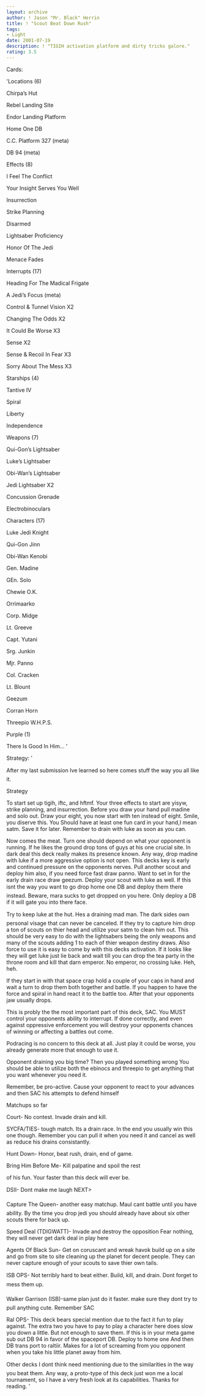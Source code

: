 ```yaml
---
layout: archive
author: ! Jason "Mr. Black" Herrin
title: ! "Scout Beat Down Rush"
tags:
- Light
date: 2001-07-19
description: ! "TIGIH activation platform and dirty tricks galore."
rating: 3.5
---
```

Cards: 

'Locations (6)

Chirpa’s Hut

Rebel Landing Site

Endor Landing Platform

Home One DB

C.C. Platform 327 (meta)

DB 94 (meta)


Effects (8)

I Feel The Conflict

Your Insight Serves You Well

Insurrection

Strike Planning

Disarmed

Lightsaber Proficiency

Honor Of The Jedi

Menace Fades


Interrupts (17)

Heading For The Madical Frigate

A Jedi’s Focus (meta)

Control & Tunnel Vision X2

Changing The Odds X2

It Could Be Worse X3

Sense X2

Sense & Recoil In Fear X3

Sorry About The Mess X3


Starships (4)

Tantive IV

Spiral

Liberty

Independence


Weapons (7)

Qui-Gon’s Lightsaber

Luke’s Lightsaber

Obi-Wan’s Lightsaber

Jedi Lightsaber X2

Concussion Grenade

Electrobinoculars


Characters (17)

Luke Jedi Knight

Qui-Gon Jinn

Obi-Wan Kenobi

Gen. Madine

GEn. Solo

Chewie O.K.

Orrimaarko

Corp. Midge

Lt. Greeve

Capt. Yutani

Srg. Junkin

Mjr. Panno

Col. Cracken

Lt. Blount

Geezum

Corran Horn

Threepio W.H.P.S.


Purple (1)

There Is Good In Him... '

Strategy: '

After my last submission Ive learned so here comes stuff the way you all like it.


Strategy


To start set up tigih, iftc, and hftmf. Your three effects to start are yisyw, strike planning, and insurrection. Before you draw your hand pull madine and solo out. Draw your eight, you now start with ten instead of eight. Smile, you diserve this. You Should have at least one fun card in your hand,I mean satm. Save it for later. Remember to drain with luke as soon as you can.


Now comes the meat. Turn one should depend on what your opponent is running. If he likes the ground drop tons of guys at his one crucial site. In dark deal this deck really makes its presence known. Any way, drop madine with luke if a more aggressive option is not open. This decks key is early and continued pressure on the opponents nerves. Pull another scout and deploy him also, if you need force fast draw panno. Want to set in for  the early drain race draw geezum. Deploy your scout with luke as well. If this isnt the way you want to go drop home one DB and deploy them there instead. Beware, mara sucks to get dropped on you here. Only deploy a DB if it will gate you into there face.


Try to keep luke at the hut. Hes a draining mad man. The dark sides own personal visage that can never be canceled. If they try to capture him drop a ton of scouts on thier head and utilize your satm to clean him out. This should be very easy to do with the lightsabers being the only weapons and many of the scouts adding 1 to each of thier weapon destiny draws. Also force to use it is easy to come by with this decks activation.  If it looks like they will get luke just lie back and wait till you can drop the tea party in the throne room and kill that darn emperor. No emperor, no crossing luke. Heh, heh.


If they start in with that space crap hold a couple of your caps in hand and wait a turn to drop them both together and battle. If you happen to have the force and spiral in hand react it to the battle too. After that your opponents jaw usually drops. 


This is probly the the most important part of this deck, SAC. You MUST control your opponents ability to interrupt. If done correctly, and even against oppressive enforcement you will destroy your opponents chances of winning or affecting a battles out come. 


Podracing is no concern to this deck at all. Just play it could be worse, you already generate more that enough to use it. 


Opponent draining you big time? Then you played something wrong You should be able to utilize both the ebinocs and threepio to get anything that you want whenever you need it.


Remember, be pro-active. Cause your opponent to react to your advances and then SAC his attempts to defend himself


Matchups so far


Court- No contest. Invade drain and kill.


SYCFA/TIES- tough match. Its a drain race. In the end you usually win this one though. Remember you can pull it when you need it and cancel as well as reduce his drains consistantly.


Hunt Down- Honor, beat rush, drain, end of game.


Bring Him Before Me- Kill palpatine and spoil the rest 

of his fun. Your faster than this deck will ever be.


DSII- Dont make me laugh NEXT>


Capture The Queen- another easy matchup. Maul cant battle until you have ability. By the time you drop jedi you should already have about six other scouts there for back up.


Speed Deal (TDIGWATT)- Invade and destroy the opposition Fear nothing, they will never get dark deal in play here


Agents Of Black Sun- Get on coruscant and wreak havok build up on a site and go from site to site cleaning up the planet for decent people. They can never capture enough of your scouts to save thier own tails.


ISB OPS- Not terribly hard to beat either. Build, kill, and drain. Dont forget to mess them up.


Walker Garrison (ISB)-same plan just do it faster. make sure they dont try to pull anything cute. Remember SAC


Ral OPS- This deck bears special mention due to the fact it fun to play against. The extra two you have to pay to play a character here does slow you down a little. But not enough to save them. If this is in your meta game sub out DB 94 in favor of the spaceport DB. Deploy to home one And then DB trans port to raltiir. Makes for a lot of screaming from you opponent when you take his little planet away from him.


Other decks I dont think need mentioning due to the similarities in the way you beat them. Any way, a proto-type of this deck just won me a local tournament, so I have a very fresh look at its capabilities. Thanks for reading.   '